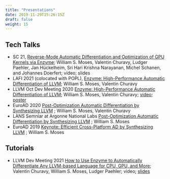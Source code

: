 ```yaml
---
title: "Presentations"
date: 2019-11-29T15:26:15Z
draft: false
weight: 15
---
```


## Tech Talks

* SC 21, [Reverse-Mode Automatic Differentiation and Optimization of GPU Kernels via Enzyme](https://dl.acm.org/doi/abs/10.1145/3458817.3476165); William S. Moses, Valentin Churavy, Ludger Paehler, Jan Hückelheim, Sri Hari Krishna Narayanan, Michel Schanen, and Johannes Doerfert; video; slides
* LAFI 2021 (colocated with POPL), [Enzyme: High-Performance Automatic Differentiation of LLVM](https://popl21.sigplan.org/details/lafi-2021-papers/4/Enzyme-High-Performance-Automatic-Differentiation-of-LLVM); William S. Moses, Valentin Churavy
* LLVM Oct Dev Meeting 2020 [Enzyme: High-Performance Automatic Differentiation of LLVM](https://llvm.org/devmtg/2020-09/program/); William S. Moses, Valentin Churavy; [video](https://www.youtube.com/watch?v=auQNFDlaXdM); [poster](https://c.wsmoses.com/posters/Enzyme-llvmdev.pdf)
* EuroAD 2020 [Post-Optimization Automatic
Differentiation by Synthesizing LLVM](http://www.autodiff.org/Docs/euroad/23rd%20EuroAd%20Workshop%20-%20William%20Moses%20-%20Post-Optimization%20Automatic%20Differentiation%20by%20Synthesizing%20LLVM.pdf) ; William S. Moses, Valentin Churavy
* LANS Semniar at Argonne National Labs [Post-Optimization Automatic
Differentiation by Synthesizing LLVM](https://www.anl.gov/event/postoptimization-automatic-differentiation-by-synthesizing-llvm) ; William S. Moses
* EuroAD 2019 [Keynote: Efficient Cross-Platform AD by Synthesizing LLVM](http://www.autodiff.org/?module=Workshops&submenu=EuroAD%2F22%2Fprogramme) ; William S. Moses

## Tutorials

* LLVM Dev Meeting 2021 [How to Use Enzyme to Automatically Differentiate Any LLVM-based Language for CPU, GPU, and More](https://llvm.swoogo.com/2021devmtg/agenda); Valentin Churavy, William S. Moses, Ludger Paehler; video; [slides](https://c.wsmoses.com/presentations/enzyme-sc.pdf)
